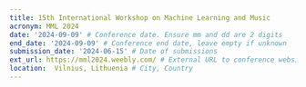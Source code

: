 ```yaml
---
title: 15th International Workshop on Machine Learning and Music
acronym: MML 2024
date: '2024-09-09' # Conference date. Ensure mm and dd are 2 digits
end_date: '2024-09-09' # Conference end date, leave empty if unknown
submission_date: '2024-06-15' # Date of submissions
ext_url: https://mml2024.weebly.com/ # External URL to conference website
location:  Vilnius, Lithuenia # City, Country
---
```

